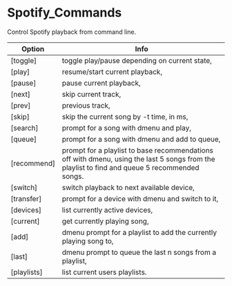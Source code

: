 # Spotify_Commands
Control Spotify playback from command line.

 Option  | Info
 --------|-----------------------------------
 [toggle] | toggle play/pause depending on current state,
 [play] | resume/start current playback,
 [pause] | pause current playback,
 [next] | skip current track,
 [prev] | previous track,
 [skip] | skip the current song by -t time, in ms,
 [search] | prompt for a song with dmenu and play,
 [queue] | prompt for a song with dmenu and add to queue,
 [recommend] | prompt for a playlist to base recommendations off with dmenu, using the last 5 songs from the playlist to find and queue 5 recommended songs.
 [switch] | switch playback to next available device,
 [transfer] | prompt for a device with dmenu and switch to it,
 [devices] | list currently active devices,
 [current] | get currently playing song,
 [add] | dmenu prompt for a playlist to add the currently playing song to, 
 [last] | dmenu prompt to queue the last n songs from a playlist,
 [playlists] | list current users playlists.
